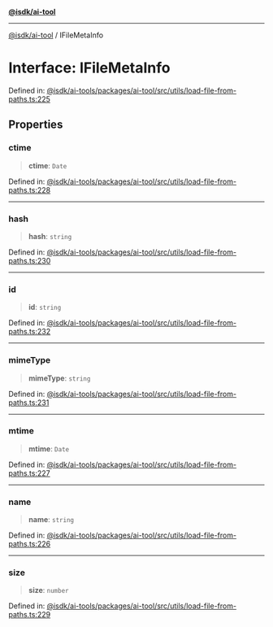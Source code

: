 [**@isdk/ai-tool**](../README.md)

***

[@isdk/ai-tool](../globals.md) / IFileMetaInfo

# Interface: IFileMetaInfo

Defined in: [@isdk/ai-tools/packages/ai-tool/src/utils/load-file-from-paths.ts:225](https://github.com/isdk/ai-tool.js/blob/d0765f898f217d97c57c6949502b4a7bef5dce5e/src/utils/load-file-from-paths.ts#L225)

## Properties

### ctime

> **ctime**: `Date`

Defined in: [@isdk/ai-tools/packages/ai-tool/src/utils/load-file-from-paths.ts:228](https://github.com/isdk/ai-tool.js/blob/d0765f898f217d97c57c6949502b4a7bef5dce5e/src/utils/load-file-from-paths.ts#L228)

***

### hash

> **hash**: `string`

Defined in: [@isdk/ai-tools/packages/ai-tool/src/utils/load-file-from-paths.ts:230](https://github.com/isdk/ai-tool.js/blob/d0765f898f217d97c57c6949502b4a7bef5dce5e/src/utils/load-file-from-paths.ts#L230)

***

### id

> **id**: `string`

Defined in: [@isdk/ai-tools/packages/ai-tool/src/utils/load-file-from-paths.ts:232](https://github.com/isdk/ai-tool.js/blob/d0765f898f217d97c57c6949502b4a7bef5dce5e/src/utils/load-file-from-paths.ts#L232)

***

### mimeType

> **mimeType**: `string`

Defined in: [@isdk/ai-tools/packages/ai-tool/src/utils/load-file-from-paths.ts:231](https://github.com/isdk/ai-tool.js/blob/d0765f898f217d97c57c6949502b4a7bef5dce5e/src/utils/load-file-from-paths.ts#L231)

***

### mtime

> **mtime**: `Date`

Defined in: [@isdk/ai-tools/packages/ai-tool/src/utils/load-file-from-paths.ts:227](https://github.com/isdk/ai-tool.js/blob/d0765f898f217d97c57c6949502b4a7bef5dce5e/src/utils/load-file-from-paths.ts#L227)

***

### name

> **name**: `string`

Defined in: [@isdk/ai-tools/packages/ai-tool/src/utils/load-file-from-paths.ts:226](https://github.com/isdk/ai-tool.js/blob/d0765f898f217d97c57c6949502b4a7bef5dce5e/src/utils/load-file-from-paths.ts#L226)

***

### size

> **size**: `number`

Defined in: [@isdk/ai-tools/packages/ai-tool/src/utils/load-file-from-paths.ts:229](https://github.com/isdk/ai-tool.js/blob/d0765f898f217d97c57c6949502b4a7bef5dce5e/src/utils/load-file-from-paths.ts#L229)

